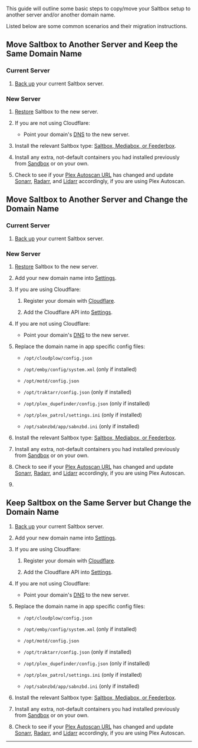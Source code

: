 This guide will outline some basic steps to copy/move your Saltbox setup to another server and/or another domain name.

Listed below are some common scenarios and their migration instructions.

## Move Saltbox to Another Server and Keep the Same Domain Name

### Current Server

1. [Back up](backup.md) your current Saltbox server.

### New Server

1. [Restore](restore.md) Saltbox to the new server.

2. If you are not using Cloudflare:

    - Point your domain's [DNS](../prerequisites/prerequisites.md#domain) to the new server.

3. Install the relevant Saltbox type: [Saltbox, Mediabox, or Feederbox](../install/install.md#install-saltbox).

4. Install any extra, not-default containers you had installed previously from [Sandbox](../../sandbox/index.md) or on your own.

5. Check to see if your [Plex Autoscan URL](../../../apps/plex-autoscan/#obtaining-the-plex-autoscan-url) has changed and update [Sonarr](../../apps/sonarr.md), [Radarr](../../apps/radarr.md), and [Lidarr](../../apps/lidarr.md) accordingly, if you are using Plex Autoscan.

## Move Saltbox to Another Server and Change the Domain Name

### Current Server

1. [Back up](backup.md) your current Saltbox server.

### New Server

1. [Restore](restore.md) Saltbox to the new server.

2. Add your new domain name into [Settings](settings.md).

3. If you are using Cloudflare:

    1. Register your domain with [Cloudflare](../../faq/Cloudflare.md).

    2. Add the Cloudflare API into [Settings](settings.md).

4. If you are not using Cloudflare:

    - Point your domain's [DNS](../prerequisites/prerequisites.md#domain) to the new server.

5. Replace the domain name in app specific config files:

    - `/opt/cloudplow/config.json`

    - `/opt/emby/config/system.xml` (only if installed)

    - `/opt/motd/config.json`

    - `/opt/traktarr/config.json` (only if installed)

    - `/opt/plex_dupefinder/config.json` (only if installed)

    - `/opt/plex_patrol/settings.ini` (only if installed)

    - `/opt/sabnzbd/app/sabnzbd.ini` (only if installed)

3. Install the relevant Saltbox type: [Saltbox, Mediabox, or Feederbox](../install/install.md#install-saltbox).

7. Install any extra, not-default containers you had installed previously from [Sandbox](../../sandbox/index.md) or on your own.

5. Check to see if your [Plex Autoscan URL](../../../apps/plex-autoscan/#obtaining-the-plex-autoscan-url) has changed and update [Sonarr](../../apps/sonarr.md), [Radarr](../../apps/radarr.md), and [Lidarr](../../apps/lidarr.md) accordingly, if you are using Plex Autoscan.
6.
## Keep Saltbox on the Same Server but Change the Domain Name

1. [Back up](backup.md) your current Saltbox server.

2. Add your new domain name into [Settings](settings.md).

3. If you are using Cloudflare:

    1. Register your domain with [Cloudflare](../../faq/Cloudflare.md).

    2. Add the Cloudflare API into [Settings](settings.md).

4. If you are not using Cloudflare:

    - Point your domain's [DNS](../prerequisites/prerequisites.md#domain) to the new server.

5. Replace the domain name in app specific config files:

    - `/opt/cloudplow/config.json`

    - `/opt/emby/config/system.xml` (only if installed)

    - `/opt/motd/config.json`

    - `/opt/traktarr/config.json` (only if installed)

    - `/opt/plex_dupefinder/config.json` (only if installed)

    - `/opt/plex_patrol/settings.ini` (only if installed)

    - `/opt/sabnzbd/app/sabnzbd.ini` (only if installed)

3. Install the relevant Saltbox type: [Saltbox, Mediabox, or Feederbox](../install/install.md#install-saltbox).

7. Install any extra, not-default containers you had installed previously from [Sandbox](../../sandbox/index.md) or on your own.

5. Check to see if your [Plex Autoscan URL](../../../apps/plex-autoscan/#obtaining-the-plex-autoscan-url) has changed and update [Sonarr](../../apps/sonarr.md), [Radarr](../../apps/radarr.md), and [Lidarr](../../apps/lidarr.md) accordingly, if you are using Plex Autoscan.

---
